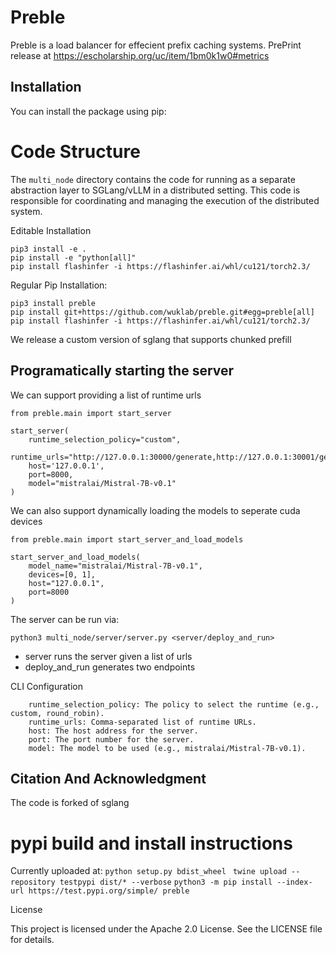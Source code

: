 # Preble

Preble is a load balancer for effecient prefix caching systems. 
PrePrint release at https://escholarship.org/uc/item/1bm0k1w0#metrics
## Installation

You can install the package using pip:

# Code Structure
The `multi_node` directory contains the code for running as a separate abstraction layer to SGLang/vLLM in a distributed setting. This code is responsible for coordinating and managing the execution of the distributed system.

Editable Installation
```
pip3 install -e .
pip install -e "python[all]"
pip install flashinfer -i https://flashinfer.ai/whl/cu121/torch2.3/
```

Regular Pip Installation:
```
pip3 install preble
pip install git+https://github.com/wuklab/preble.git#egg=preble[all]
pip install flashinfer -i https://flashinfer.ai/whl/cu121/torch2.3/
```


We release a custom version of sglang that supports chunked prefill

## Programatically starting the server
We can support providing a list of runtime urls
```
from preble.main import start_server

start_server(
    runtime_selection_policy="custom",
    runtime_urls="http://127.0.0.1:30000/generate,http://127.0.0.1:30001/generate",
    host='127.0.0.1',
    port=8000,
    model="mistralai/Mistral-7B-v0.1"
)
```

We can also support dynamically loading the models to seperate cuda devices
```
from preble.main import start_server_and_load_models

start_server_and_load_models(
    model_name="mistralai/Mistral-7B-v0.1",
    devices=[0, 1],
    host="127.0.0.1",
    port=8000
)
```

The server can be run via:
```
python3 multi_node/server/server.py <server/deploy_and_run>
```
- server runs the server given a list of urls
- deploy_and_run generates two endpoints

CLI Configuration
```
    runtime_selection_policy: The policy to select the runtime (e.g., custom, round_robin).
    runtime_urls: Comma-separated list of runtime URLs.
    host: The host address for the server.
    port: The port number for the server.
    model: The model to be used (e.g., mistralai/Mistral-7B-v0.1).
```

## Citation And Acknowledgment
The code is forked of sglang

# pypi build and install instructions
Currently uploaded at:
```python setup.py bdist_wheel```
``` twine upload --repository testpypi dist/* --verbose```
```python3 -m pip install --index-url https://test.pypi.org/simple/ preble```

 

License

This project is licensed under the Apache 2.0 License. See the LICENSE file for details.
